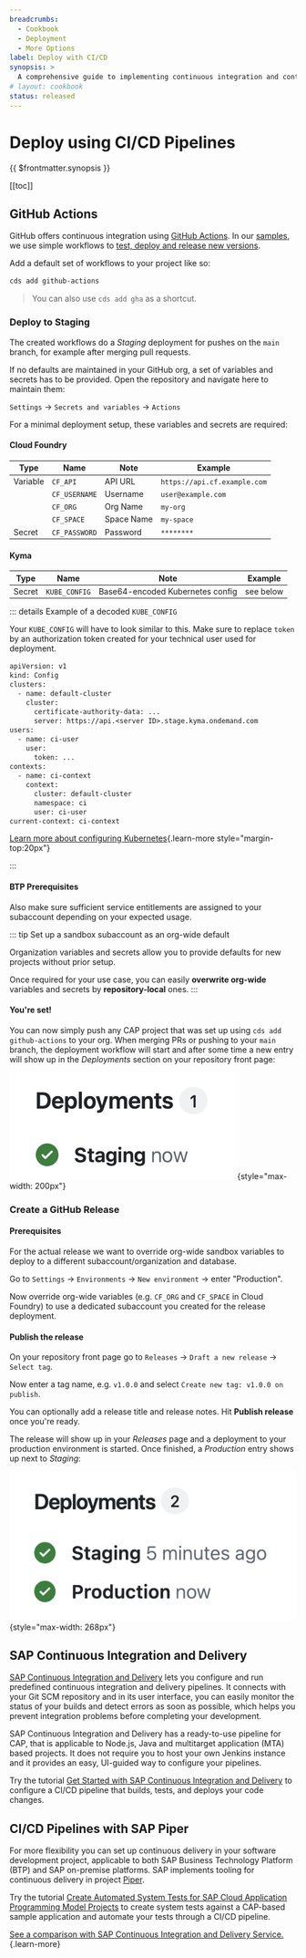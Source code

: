 ```yaml
---
breadcrumbs:
  - Cookbook
  - Deployment
  - More Options
label: Deploy with CI/CD
synopsis: >
  A comprehensive guide to implementing continuous integration and continuous deployment (CI/CD) for CAP projects using best practices, tools, and services.
# layout: cookbook
status: released
---
```


# Deploy using CI/CD Pipelines
{{ $frontmatter.synopsis }}

[[toc]]




## GitHub Actions

GitHub offers continuous integration using [GitHub Actions](https://docs.github.com/en/actions/automating-builds-and-tests/about-continuous-integration). In our [samples](https://github.com/capire/samples), we use simple workflows to [test, deploy and release new versions](https://github.com/capire/samples/tree/main/.github/workflows).

Add a default set of workflows to your project like so:

```sh
cds add github-actions
```
> You can also use `cds add gha` as a shortcut.

### Deploy to Staging

The created workflows do a _Staging_ deployment for pushes on the `main` branch, for example after merging pull requests.

If no defaults are maintained in your GitHub org, a set of variables and secrets has to be provided. Open the repository and navigate here to maintain them:

`Settings` → `Secrets and variables` → `Actions`

For a minimal deployment setup, these variables and secrets are required:

#### Cloud Foundry

| **Type**   | **Name**       | **Note**  | **Example**       |
|------------|----------------|-----------|-------------------|
| Variable   | `CF_API`       | API URL   | `https://api.cf.example.com` |
|    | `CF_USERNAME`  | Username  | `user@example.com` |
|    | `CF_ORG`       | Org Name  | `my-org`          |
|    | `CF_SPACE`     | Space Name| `my-space`        |
| Secret     | `CF_PASSWORD`  | Password  | `********`        |

#### Kyma

| **Type**   | **Name**       | **Note**  | **Example**       |
|------------|----------------|-----------|-------------------|
| Secret   | `KUBE_CONFIG`       | Base64-encoded Kubernetes config   | see below |


::: details Example of a decoded `KUBE_CONFIG`

Your `KUBE_CONFIG` will have to look similar to this. Make sure to replace `token` by an authorization token created for your technical user used for deployment.

```yaml{6-7,11}
apiVersion: v1
kind: Config
clusters:
  - name: default-cluster
    cluster:
      certificate-authority-data: ...
      server: https://api.<server ID>.stage.kyma.ondemand.com
users:
  - name: ci-user
    user:
      token: ...
contexts:
  - name: ci-context
    context:
      cluster: default-cluster
      namespace: ci
      user: ci-user
current-context: ci-context
```
[Learn more about configuring Kubernetes](./to-kyma#configure-kubernetes){.learn-more style="margin-top:20px"}

:::

#### BTP Prerequisites

Also make sure sufficient service entitlements are assigned to your subaccount depending on your expected usage.

::: tip Set up a sandbox subaccount as an org-wide default

Organization variables and secrets allow you to provide defaults for new projects without prior setup.

Once required for your use case, you can easily **overwrite org-wide** variables and secrets by **repository-local** ones.
:::

#### You're set!

You can now simply push any CAP project that was set up using `cds add github-actions` to your org. When merging PRs or pushing to your `main` branch, the deployment workflow will start and after some time a new entry will show up in the _Deployments_ section on your repository front page:

![](./assets/github-deployment.png){style="max-width: 200px"} <!-- = image-width/2 -->

### Create a GitHub Release

#### Prerequisites

For the actual release we want to override org-wide sandbox variables to deploy to a different subaccount/organization and database.

Go to `Settings` → `Environments` → `New environment` → enter "Production".

Now override org-wide variables (e.g. `CF_ORG` and `CF_SPACE` in Cloud Foundry) to use a dedicated subaccount you created for the release deployment.

#### Publish the release

On your repository front page go to `Releases` → `Draft a new release` → `Select tag`.

Now enter a tag name, e.g. `v1.0.0` and select `Create new tag: v1.0.0 on publish`.

You can optionally add a release title and release notes. Hit **Publish release** once you're ready.

The release will show up in your _Releases_ page and a deployment to your production environment is started. Once finished, a _Production_ entry shows up next to _Staging_:

![](./assets/github-release.png){style="max-width: 268px"} <!-- = image-width/2 -->




<span id="afterstart" />

<span id="beforecicd" />

## SAP Continuous Integration and Delivery

[SAP Continuous Integration and Delivery](https://help.sap.com/viewer/SAP-Cloud-Platform-Continuous-Integration-and-Delivery) lets you configure and run predefined continuous integration and delivery pipelines. It connects with your Git SCM repository and in its user interface, you can easily monitor the status of your builds and detect errors as soon as possible, which helps you prevent integration problems before completing your development.

SAP Continuous Integration and Delivery has a ready-to-use pipeline for CAP, that is applicable to Node.js, Java and multitarget application (MTA) based projects. It does not require you to host your own Jenkins instance and it provides an easy, UI-guided way to configure your pipelines.

Try the tutorial [Get Started with SAP Continuous Integration and Delivery](https://developers.sap.com/tutorials/cicd-start-cap.html) to configure a CI/CD pipeline that builds, tests, and deploys your code changes.

## CI/CD Pipelines with SAP Piper

For more flexibility you can set up continuous delivery in your software development project, applicable to both SAP Business Technology Platform (BTP) and SAP on-premise platforms. SAP implements tooling for continuous delivery in project [Piper](https://www.project-piper.io/).

Try the tutorial [Create Automated System Tests for SAP Cloud Application Programming Model Projects](https://developers.sap.com/tutorials/cicd-wdi5-cap.html) to create system tests against a CAP-based sample application and automate your tests through a CI/CD pipeline.

[See a comparison with SAP Continuous Integration and Delivery Service.](https://www.project-piper.io/){.learn-more}
